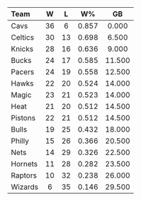 | Team                             |  W  |  L  |  W%   |   GB   |
|:---------------------------------|:---:|:---:|:-----:|:------:|
| [](/r/clevelandcavs) Cavs        | 36  |  6  | 0.857 | 0.000  |
| [](/r/bostonceltics) Celtics     | 30  | 13  | 0.698 | 6.500  |
| [](/r/nyknicks) Knicks           | 28  | 16  | 0.636 | 9.000  |
| [](/r/mkebucks) Bucks            | 24  | 17  | 0.585 | 11.500 |
| [](/r/pacers) Pacers             | 24  | 19  | 0.558 | 12.500 |
| [](/r/atlantahawks) Hawks        | 22  | 20  | 0.524 | 14.000 |
| [](/r/orlandomagic) Magic        | 23  | 21  | 0.523 | 14.000 |
| [](/r/heat) Heat                 | 21  | 20  | 0.512 | 14.500 |
| [](/r/detroitpistons) Pistons    | 22  | 21  | 0.512 | 14.500 |
| [](/r/chicagobulls) Bulls        | 19  | 25  | 0.432 | 18.000 |
| [](/r/sixers) Philly             | 15  | 26  | 0.366 | 20.500 |
| [](/r/gonets) Nets               | 14  | 29  | 0.326 | 22.500 |
| [](/r/charlottehornets) Hornets  | 11  | 28  | 0.282 | 23.500 |
| [](/r/torontoraptors) Raptors    | 10  | 32  | 0.238 | 26.000 |
| [](/r/washingtonwizards) Wizards |  6  | 35  | 0.146 | 29.500 |